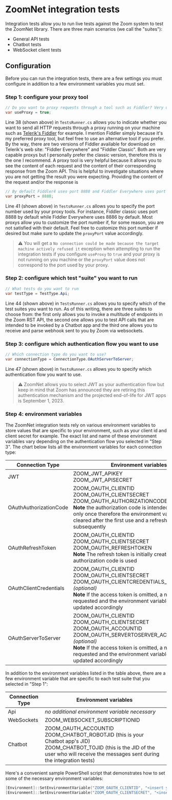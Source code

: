 # ZoomNet integration tests

Integration tests allow you to run live tests against the Zoom system to test the ZoomNet library. There are three main scenarios (we call the "suites"):
- General API tests
- Chatbot tests
- WebSocket client tests


## Configuration

Before you can run the integration tests, there are a few settings you must configure in addition to a few environment variables you must set.

### Step 1: configure your proxy tool

```csharp
// Do you want to proxy requests through a tool such as Fiddler? Very useful for debugging.
var useProxy = true;
```

Line 38 (shown above) in `TestsRunner.cs` allows you to indicate whether you want to send all HTTP requests through a proxy running on your machine such as [Telerik's Fiddler](https://www.telerik.com/fiddler) for example. 
I mention Fiddler simply because it's my preferred proxy tool, but feel free to use an alternative tool if you prefer.
By the way, there are two versions of Fiddler available for download on Telerik's web site: "Fiddler Everywhere" and "Fiddler Classic". 
Both are very capable proxys but I personally prefer the classic version, therefore this is the one I recommend.
A proxy tool is very helpful because it allows you to see the content of each request and the content of their corresponding response from the Zoom API. This is helpful to investigate situations where you are not getting the result you were expecting. Providing the content of the request and/or the response is 

```csharp
// By default Fiddler4 uses port 8888 and Fiddler Everywhere uses port 8866
var proxyPort = 8888;
```

Line 41 (shown above) in `TestsRunner.cs` allows you to specify the port number used by your proxy tools. For instance, Fiddler classic uses port 8888 by default while Fiddler Everywhere uses 8886 by default.
Most proxys allow you to customize the port number if, for some reason, you are not satisfied with their default. Feel free to customize this port number if desired but make sure to update the `proxyPort` value accordingly.

>  :warning: You will get a `No connection could be made because the target machine actively refused it` exception when attempting to run the integration tests if you configure `useProxy` to `true` and your proxy is not running on you machine or the `proxyPort` value does not correspond to the port used by your proxy. 

### Step 2: configure which test "suite" you want to run

```csharp
// What tests do you want to run
var testType = TestType.Api;
```

Line 44 (shown above)  in `TestsRunner.cs` allows you to specify which of the test suites you want to run. As of this writing, there are three suites to choose from: the first only allows you to invoke a multitude of endpoints in the Zoom RST API, the second one allows you to test API calls that are intended to be invoked by a Chatbot app and the third one allows you to receive and parse webhook sent to you by Zoom via websockets.


### Step 3: configure which authentication flow you want to use

```csharp
// Which connection type do you want to use?
var connectionType = ConnectionType.OAuthServerToServer;
```

Line 47 (shown above)  in `TestsRunner.cs` allows you to specify which authentication flow you want to use. 

>  :warning: ZoomNet allows you to select JWT as your authentication flow but keep in mind that Zoom has announced they are retiring this authentication mechanism and the projected end-of-life for JWT apps is September 1, 2023. 

### Step 4: environment variables

The ZoomNet integration tests rely on various environment variables to store values that are specific to your environment, such as your client id and client secret for example. The exact list and name of these environment variables vary depending on the authentication flow you selected in "Step 3". The chart below lists all the environment variables for each connection type:

| Connection Type | Environment variables |
|----------|-------------------|
| JWT      | ZOOM_JWT_APIKEY<br/>ZOOM_JWT_APISECRET |
| OAuthAuthorizationCode | ZOOM_OAUTH_CLIENTID<br/>ZOOM_OAUTH_CLIENTSECRET<br/>ZOOM_OAUTH_AUTHORIZATIONCODE<br/>**Note** the authorization code is intended to be used only once therefore the environment variable is cleared after the first use and a refresh token is used subsequently |
| OAuthRefreshToken | ZOOM_OAUTH_CLIENTID<br/>ZOOM_OAUTH_CLIENTSECRET<br/>ZOOM_OAUTH_REFRESHTOKEN<br/>**Note** The refresh token is initially created when an authorization code is used |
| OAuthClientCredentials | ZOOM_OAUTH_CLIENTID<br/>ZOOM_OAUTH_CLIENTSECRET<br/>ZOOM_OAUTH_CLIENTCREDENTIALS_ACCESSTOKEN *(optional)*<br/>**Note** If the access token is omitted, a new one will be requested and the environment variable will be updated accordingly |
| OAuthServerToServer | ZOOM_OAUTH_CLIENTID<br/>ZOOM_OAUTH_CLIENTSECRET<br/>ZOOM_OAUTH_ACCOUNTID<br/>ZOOM_OAUTH_SERVERTOSERVER_ACCESSTOKEN *(optional)*<br/>**Note** If the access token is omitted, a new one will be requested and the environment variable will be updated accordingly |

In addition to the environment variables listed in the table above, there are a few environment variable that are specific to each test suite that you selected in "Step 1":

| Connection Type | Environment variables |
|----------|-------------------|
| Api      | *no additional environment variable necessary* |
| WebSockets | ZOOM_WEBSOCKET_SUBSCRIPTIONID |
| Chatbot | ZOOM_OAUTH_ACCOUNTID<br/>ZOOM_CHATBOT_ROBOTJID (this is your Chatbot app's JID)<br/>ZOOM_CHATBOT_TOJID (this is the JID of the user who will receive the messages sent during the integration tests) |

Here's a convenient sample PowerShell script that demonstrates how to set some of the necessary environment variables:

```powershell
[Environment]::SetEnvironmentVariable("ZOOM_OAUTH_CLIENTID", "<insert your client id>.", "User")
[Environment]::SetEnvironmentVariable("ZOOM_OAUTH_CLIENTSECRET", "<insert your client secret>", "User")
```

